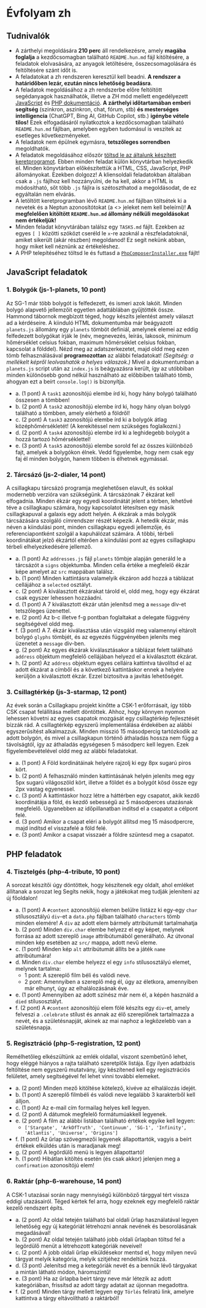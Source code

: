 # Évfolyam zh

## Tudnivalók

- A zárthelyi megoldására **210 perc** áll rendelkezésre, amely **magába foglalja** a kezdőcsomagban található `README.hun.md` fájl kitöltésére, a feladatok elolvasására, az anyagok letöltésére, összecsomagolására és feltöltésére szánt időt is.
- A feladatokat a zh rendszeren keresztül kell beadni. **A rendszer a határidőben lezár, ezután nincs lehetőség beadásra**.
- A feladatok megoldásához a zh rendszerbe előre feltöltött segédanyagok használhatók, illetve a ZH mód mellett engedélyezett [JavaScript](https://developer.mozilla.org/en-US/) és [PHP dokumentáció](https://www.php.net/). **A zárthelyi időtartamában emberi segítség** (szinkron, aszinkron, chat, fórum, stb) **és mesterséges intelligencia** (ChatGPT, Bing AI, GitHub Copilot, stb.) **igénybe vétele tilos!** Ezek elfogadásáról nyilatkoztok a kezdőcsomagban található `README.hun.md` fájlban, amelyben egyben tudomásul is veszitek az esetleges következményeket.
- A feladatok nem épülnek egymásra, **tetszőleges sorrendben** megoldhatók.
- A feladatok megoldásához először [töltsd le az általunk készített keretprogramot](???). Ebben minden feladat külön könyvtárban helyezkedik el. Minden könyvtárban előkészítettük a HTML, CSS, JavaScript, PHP állományokat. Ezekben dolgozz! A kliensoldali feladatokban általában csak a `.js` fájlhoz kell hozzányúlni, de ha kell, akkor a HTML is módosítható, sőt több `.js` fájlra is szétoszthatod a megoldásodat, de ez egyáltalán nem elvárás.
- A letöltött keretprogramban lévő `README.hun.md` fájlban töltsétek ki a nevetek és a Neptun azonosítótokat (a <> jeleket nem kell beleírni)! **A megfelelően kitöltött `README.hun.md` állomány nélküli megoldásokat nem értékeljük!**
- Minden feladat könyvtárában találsz egy `TASKS.md` fájlt. Ezekben az egyes `[ ]` közötti szóközt cseréld le `x`-re azoknál a részfeladatoknál, amiket sikerült (akár részben) megoldanod! Ez segít nekünk abban, hogy miket kell néznünk az értékeléshez.
- A PHP telepítéséhez töltsd le és futtasd a [`PhpComposerInstaller.exe`](???) fájlt!

## JavaScript feladatok

### 1. Bolygók (js-1-planets, 10 pont)

Az SG-1 már több bolygót is felfedezett, és ismeri azok lakóit. Minden bolygó alapvető jellemzőit egyetlen adattáblában gyűjtötték össze. Hammond tábornok megbízott téged, hogy készíts jelentést amely választ ad a kérdéseire. A kiinduló HTML dokumentumba már beágyazott `planets.js` állomány egy `planets` tömböt definiál, amelynek elemei az eddig felfedezett bolygókat írják le (név, megnevezés, leírás, lakosok, minimum hőmérséklet celsius fokban, maximum hőmérséklet celsius fokban, kapcsolat a földdel). Nézd meg az adatszerkezetet, majd oldd meg ezen tömb felhasználásával **programozottan** az alábbi feladatokat! _(Segítség: a mellékelt képről leolvashatók a helyes válaszok.)_ Mivel a dokumentumban a `planets.js` script után az `index.js` is beágyazásra került, így az utóbbiban minden különösebb gond nélkül használható az előbbiben található tömb, ahogyan ezt a beírt `console.log()` is bizonyítja.

- a. (1 pont) A `task1` azonosítójú elembe írd ki, hogy hány bolygó található összesen a tömbben!
- b. (2 pont) A `task2` azonosítójú elembe írd ki, hogy hány olyan bolygó található a tömbben, amely elérhető a földről!
- c. (2 pont) A `task3` azonosítójú elembe írd ki a bolygók átlag középhőmérsékletét! (A kerekítéssel nem szükséges foglalkozni.)
- d. (2 pont) A `task4` azonosítójú elembe írd ki a  leghidegebb bolygót a hozzá tartozó hőmérséklettel!
- e. (3 pont) A `task5` azonosítójú elembe sorold fel az összes különböző fajt, amelyek a bolygókon élnek. Vedd figyelembe, hogy nem csak egy faj él minden bolygón, hanem többen is élhetnek egymással.


### 2. Tárcsázó (js-2-dialer, 14 pont)

A csillagkapu tárcsázó programja meglehetősen elavult, és sokkal modernebb verzióra van szükségünk. A tárcsázónak 7 ékzárat kell elfogadnia. Minden ékzár egy egyedi koordinátát jelent a térben, lehetővé téve a csillagkapu számára, hogy kapcsolatot létesítsen egy másik csillagkapuval a galaxis egy adott helyén. A ékzárak a más bolygók tárcsázására szolgáló címrendszer részét képezik. A hetedik ékzár, más néven a kiindulási pont, minden csillagkapu egyedi jellemzője, és referenciapontként szolgál a kapuhálózat számára. A többi, térbeli koordinátákat jelző ékzártól eltérően a kiindulási pont az egyes csillagkapu térbeli elhelyezkedésére jellemző.

- a. (1 pont) Az `addresses.js` fájl `planets` tömbje alapján generáld le a tárcsázót a `signs` objektumba. Minden cella értéke a megfelelő ékzár képe amelyet az `src` mappában találsz.
- b. (1 pont) Minden kattintásra valamelyik ékzáron add hozzá a táblázat cellájához a `selected` osztályt.
- c. (2 pont) A kiválasztott ékzárakat tárold el, oldd meg, hogy egy ékzárat csak egyszer lehessen hozzáadni. 
- d. (1 pont) A 7 kiválasztott ékzár után jelenítsd meg a `message` div-et tetszőleges üzenettel.
- e. (2 pont) Az b-c illetve f-g pontban foglaltakat a delegate függvény segítségével oldd meg.
- f. (3 pont) A 7. ékzár kiválasztása után vizsgáld meg valamennyi eltárolt bolygó `glyphs` tömbjét, és az egyezés függvényében jeleníts meg üzenetet a `message` div-ben.
- g. (2 pont) Az egyes ékzárak kiválasztásakor a táblázat felett található `address` objektum megfelelő cellájában helyezd el a kiválasztott ékzárat.
- h. (2 pont) Az `address` objektum egyes celláira kattintva távolítsd el az adott ékzárat a címből és a következő kattintáskor ennek a helyére kerüljön a kiválasztott ékzár. Ezzel biztosítva a javítás lehetőségét.

### 3. Csillagtérkép (js-3-starmap, 12 pont)

Az évek során a Csillagkapu projekt kinőtte a CSK-1 erőforrásait, így több CSK csapat felállítása mellett döntöttek. Ahhoz, hogy könnyen nyomon lehessen követni az egyes csapatok mozgását egy csillagtérkép fejlesztését bízzák rád. A csillagtérkép egyszerű implementálása érdekében az alábbi egyszerűsítést alkalmazzuk. Minden misszió 15 másodpercig tartózkodik az adott bolygón, és mivel a csillagkapun történő áthaladás hossza nem függ a távolságtól, így az áthaladás egységesen 5 másodperc kell legyen. Ezek figyelembevételével oldd meg az alábbi feladatokat.

- a. (1 pont) A Föld kordinátáinak helyére rajzolj ki egy 8px sugarú piros kört.
- b. (2 pont) A felhasználó minden kattintásának helyén jeleníts meg egy 5px sugarú világoszöld kört, illetve a földet és a bolygót kösd össze egy 2px vastag egyenessel.
- c. (3 pont) A kattintáskor hozz létre a háttérben egy csapatot, akik kezdő koordinátája a föld, és kezdő sebességű az 5 másodperces utazásnak megfelelő. Ugyanebben az időpillanatban indítsd el a csapatot a célpont felé.
- d. (3 pont) Amikor a csapat eléri a bolygót állítsd meg 15 másodpercre, majd indítsd el visszafelé a föld felé.
- e. (3 pont) Amikor a csapat visszaér a földre szüntesd meg a csapatot.


## PHP feladatok

### 4. Tisztelgés (php-4-tribute, 10 pont)

A sorozat készítői úgy döntöttek, hogy készítenek egy oldalt, ahol emléket állítanak a sorozat leg Segíts nekik, hogy a játékokat meg tudják jeleníteni az új főoldalon!


- a. (1 pont) A `#content` azonosítójú elemen belülre listázz ki egy-egy `char` stílusosztályú `div`-et a `data.php` fájlban található `characters` tömb minden elemére! A `div` az adott elem bármely attribútumát tartalmahatja 
- b. (2 pont) Minden `div.char` elembe helyezz el egy képet, melynek forrása az adott szereplő `image` attribútumából generálható. Az útvonal minden kép esetében az `src/` mappa, adott nevű eleme.
- c. (1 pont) Minden kép `alt` attribútumát állíts be a játék `name` attribútumára!
- d. Minden `div.char` elembe helyezz el egy `info` stílusosztályú elemet, melynek tartalma:
    - 1 pont: A szereplő film béli és valódi neve.
    - 2 pont: Amennyiben a szereplő még él, úgy az életkora, amennyiben már elhunyt, úgy az elhalálozásának éve.
- e. (1 pont) Amennyiben az adott színész már nem él, a képén használd a `died` stílusosztályt.
- f. (2 pont) A `#content` azonosítójú elem fölé készíts egy `div`-et, amely felveszi a `.celebrate` stílust és annak az élő szereplőnek tartalmazza a nevét, és a születésnapját, akinek az mai naphoz a legközelebb van a születésnapja. 


### 5. Regisztráció (php-5-registration, 12 pont)

Remélhetőleg elkészültünk az emlék oldallal, viszont szembetűnő lehet, hogy eléggé hiányos a rajta található szeretplők listája. Egy ilyen adatbázis feltöltése nem egyszerű mutatvány, így készítened kell egy regisztrációs felületet, amely segítségével fel lehet vinni további elemeket.

- a. (2 pont) Minden mező kitöltése kötelező, kivéve az elhalálozás idejét.
- b. (1 pont) A szereplő filmbéli és valódi neve legalább 3 karakterből kell álljon.
- c. (1 pont) Az e-mail cím formailag helyes kell legyen.
- d. (2 pont) A dátumok megfelelő formátumúakkell legyenek.
- e. (2 pont) A film az alábbi listában található értékek egyike kell legyen:
    - `['Stargate', 'ArkOfTruth', 'Continuum', 'SG-1', 'Infinity', 'Atlantis', 'Universe', 'Origins']`
- f. (1 pont) Az űrlap szövegmezői legyenek állapottartók, vagyis a beírt értékek elküldés után is maradjanak meg!
- g. (2 pont) A legördülő menü is legyen állapottartó!
- h. (1 pont) Hibátlan kitöltés esetén (és csak akkor) jelenjen meg a `confirmation` azonosítójú elem!

### 6. Raktár (php-6-warehouse, 14 pont)

A CSK-1 utazásai során nagy mennyiségű különböző tárggyal tért vissza eddigi utazásairól. Téged kértek fel arra, hogy ezeknek egy megfelelő raktár kezelő rendszert építs.

- a. (2 pont) Az oldal tetején található bal oldali űrlap használatával legyen lehetőség egy új kategóriát létrehozni annak nevének és besorolásának megadásával!
- b. (2 pont) Az oldal tetején található jobb oldali űrlapban töltsd fel a legördülő menüt a létrehozott kategóriák neveivel!
- c. (2 pont) A jobb oldali űrlap elküldésekor mentsd el, hogy milyen nevű tárgyat melyik kategória, melyik szitjéhez rendeltünk hozzá.
- d. (3 pont) Jelenítsd meg a ketegóriák nevét és a bennük lévő tárgyakat a mintán látható módon, háromszintű!
- e. (3 pont) Ha az űrlapba beírt tárgy neve már létezik az adott kategóriában, frissítsd az adott tárgy adatait az újonnan megadottra.
- f. (2 pont) Minden tárgy mellett legyen egy `Törlés` feliratú link, amelyre kattintva a tárgy eltávolítható a raktárból!
